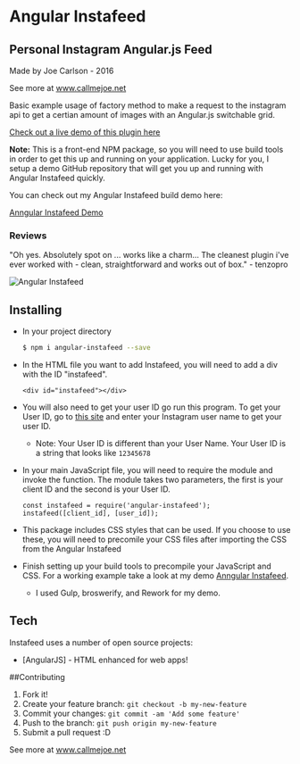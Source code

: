 # Angular Instafeed
## Personal Instagram Angular.js Feed

Made by Joe Carlson - 2016

See more at www.callmejoe.net

Basic example usage of factory method to make a request to the instagram api to get a certian amount of images with an Angular.js switchable grid.

[Check out a live demo of this plugin here](https://www.callmejoe.net/portfolio/instafeed-angular-js-instagram-feed/)

**Note:** This is a front-end NPM package, so you will need to use build tools in order to get this up and running on your application. Lucky for you, I setup a demo GitHub repository that will get you up and running with Angular Instafeed quickly.

You can check out my Angular Instafeed build demo here:

[Anngular Instafeed Demo](https://github.com/JoeKarlsson1/Angular-Instafeed/tree/npm_example)

### Reviews
"Oh yes. Absolutely spot on ... works like a charm... The cleanest plugin i've ever worked with - clean, straightforward and works out of box." - tenzopro

![Angular Instafeed](https://www.callmejoe.net/wp-content/uploads/2015/05/instfeed-demo.jpg)

## Installing

* In your project directory

    ```bash
    $ npm i angular-instafeed --save
    ```

* In the HTML file you want to add Instafeed, you will need to add a div with the ID "instafeed".

    ```
    <div id="instafeed"></div>
    ```

* You will also need to get your user ID go run this program. To get your User ID, go to [this site](http://jelled.com/instagram/lookup-user-id) and enter your Instagram user name to get your user ID.
  *  Note: Your User ID is different than your User Name. Your User ID is a string that looks like ```12345678```

* In your main JavaScript file, you will need to require the module and invoke the function. The module takes two parameters, the first is your client ID and the second is your User ID.

    ```
    const instafeed = require('angular-instafeed');
    instafeed([client_id], [user_id]);
    ```

* This package includes CSS styles that can be used. If you choose to use these, you will need to precomile your CSS files after importing the CSS from the Angular Instafeed

* Finish setting up your build tools to precompile your JavaScript and CSS. For a working example take a look at my demo [Anngular Instafeed](https://github.com/JoeKarlsson1/Angular-Instafeed/tree/npm_example).
    * I used Gulp, broswerify, and Rework for my demo.

## Tech
Instafeed uses a number of open source projects:
* [AngularJS] - HTML enhanced for web apps!

##Contributing
1. Fork it!
2. Create your feature branch: ```git checkout -b my-new-feature```
3. Commit your changes: ```git commit -am 'Add some feature'```
4. Push to the branch: ````git push origin my-new-feature````
5. Submit a pull request :D

See more at www.callmejoe.net